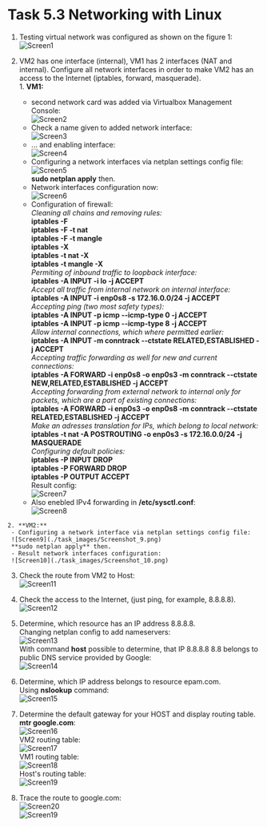# Task 5.3 Networking with Linux  

  1. Testing virtual network was configured as shown on the figure 1:  
  ![Screen1](./task_images/Screenshot_1.png)  

  2. VM2 has one interface (internal), VM1 has 2 interfaces (NAT and internal). Configure all network interfaces in order to make VM2 has an access to the Internet (iptables, forward, masquerade).  
    1. **VM1:**  
     - second network card was added via Virtualbox Management Console:  
     ![Screen2](./task_images/Screenshot_2.png)  
     - Check a name given to added network interface:  
     ![Screen3](./task_images/Screenshot_3.png)  
     - ... and enabling interface:  
     ![Screen4](./task_images/Screenshot_4.png)  
     - Configuring a network interfaces via netplan settings config file:  
     ![Screen5](./task_images/Screenshot_5.png)  
     **sudo netplan apply** then.  
     - Network interfaces configuration now:  
     ![Screen6](./task_images/Screenshot_6.png)  
     - Configuration of firewall:  
         _Cleaning all chains and removing rules:_  
         **iptables -F**  
         **iptables -F -t nat**  
         **iptables -F -t mangle**  
         **iptables -X**  
         **iptables -t nat -X**  
         **iptables -t mangle -X**  
         _Permiting of inbound traffic to loopback interface:_  
         **iptables -A INPUT -i lo -j ACCEPT**  
         _Accept all traffic from internal network on internal interface:_  
         **iptables -A INPUT -i enp0s8 -s 172.16.0.0/24 -j ACCEPT**  
         _Accepting ping (two most safety types):_  
         **iptables -A INPUT -p icmp --icmp-type 0 -j ACCEPT**  
         **iptables -A INPUT -p icmp --icmp-type 8 -j ACCEPT**  
         _Allow internal connections, which where permitted earlier:_  
         **iptables -A INPUT -m conntrack --ctstate RELATED,ESTABLISHED -j ACCEPT**  
         _Accepting traffic forwarding as well for new and current connections:_  
         **iptables -A FORWARD -i enp0s8 -o enp0s3 -m conntrack --ctstate NEW,RELATED,ESTABLISHED -j ACCEPT**  
         _Accepting forwarding from external network to internal only for packets, which are a part of existing connections:_  
         **iptables -A FORWARD -i enp0s3 -o enp0s8 -m conntrack --ctstate RELATED,ESTABLISHED -j ACCEPT**  
         _Make an adresses translation for IPs, which belong to local network:_  
         **iptables -t nat -A POSTROUTING -o enp0s3 -s 172.16.0.0/24 -j MASQUERADE**  
         _Configuring default policies:_  
         **iptables -P INPUT DROP**  
         **iptables -P FORWARD DROP**  
         **iptables -P OUTPUT ACCEPT**  
      Result config:  
      ![Screen7](./task_images/Screenshot_7.png)  
      - Also enebled IPv4 forwarding in **/etc/sysctl.conf**:  
      ![Screen8](./task_images/Screenshot_8.png)  

    2. **VM2:**  
     - Configuring a network interface via netplan settings config file:  
     ![Screen9](./task_images/Screenshot_9.png)  
     **sudo netplan apply** then.  
     - Result network interfaces configuration:  
     ![Screen10](./task_images/Screenshot_10.png)  

  3. Check the route from VM2 to Host:  
  ![Screen11](./task_images/Screenshot_11.png)  

  4. Check the access to the Internet, (just ping, for example, 8.8.8.8).  
  ![Screen12](./task_images/Screenshot_12.png)  

  5. Determine, which resource has an IP address 8.8.8.8.  
  Changing netplan config to add nameservers:  
  ![Screen13](./task_images/Screenshot_13.png)  
  With command **host** possible to determine, that IP 8.8.8.8 8.8 belongs to public DNS service provided by Google:  
  ![Screen14](./task_images/Screenshot_14.png)  

  6. Determine, which IP address belongs to resource epam.com.  
  Using **nslookup** command:  
  ![Screen15](./task_images/Screenshot_15.png)  

  7. Determine the default gateway for your HOST and display routing table.  
  **mtr google.com**:  
  ![Screen16](./task_images/Screenshot_16.png)  
  VM2 routing table:  
  ![Screen17](./task_images/Screenshot_17.png)  
  VM1 routing table:  
  ![Screen18](./task_images/Screenshot_18.png)  
  Host's routing table:  
  ![Screen19](./task_images/Screenshot_19.png)  

  8. Trace the route to google.com:  
  ![Screen20](./task_images/Screenshot_20.png)  
  ![Screen19](./task_images/Screenshot_21.png)  
